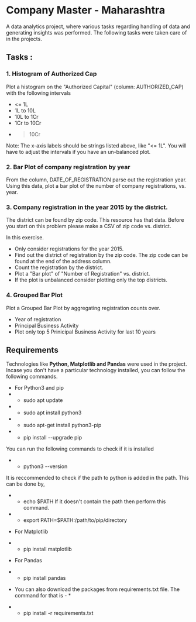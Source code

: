 # Company Master - Maharashtra
A data analytics project, where various tasks regarding handling of data and generating insights was performed.
The following tasks were taken care of in the projects.

## Tasks :
### 1. Histogram of Authorized Cap
Plot a histogram on the "Authorized Capital" (column: AUTHORIZED_CAP) with the following intervals

+ <= 1L
+ 1L to 10L
+ 10L to 1Cr
+ 1Cr to 10Cr
+ > 10Cr

Note:
The x-axis labels should be strings listed above, like "<= 1L".
You will have to adjust the intervals if you have an un-balanced plot.

### 2. Bar Plot of company registration by year
From the column, DATE_OF_REGISTRATION parse out the registration year. Using this data, plot a bar plot of the number of company registrations, vs. year.

### 3. Company registration in the year 2015 by the district.
The district can be found by zip code. This resource has that data. Before you start on this problem please make a CSV of zip code vs. district.

In this exercise.
- Only consider registrations for the year 2015.
- Find out the district of registration by the zip code. The zip code can be found at the end of the address column.
- Count the registration by the district.
- Plot a "Bar plot" of "Number of Registration" vs. district.
- If the plot is unbalanced consider plotting only the top districts.

### 4. Grouped Bar Plot
Plot a Grouped Bar Plot by aggregating registration counts over.
- Year of registration
- Principal Business Activity
- Plot only top 5 Prinicipal Business Activity for last 10 years

## Requirements
Technologies like **Python, Matplotlib and Pandas** were used in the project.
Incase you don't have a particular technology installed, you can follow the following commands.

- For Python3 and pip
- - sudo apt update
- - sudo apt install python3
- - sudo apt-get install python3-pip
- - pip install --upgrade pip

You can run the following commands to check if it is installed
- - python3 --version

It is reccommended to check if the path to python is added in the path. This can be done by,
- - echo $PATH
If it doesn't contain the path then perform this command.
- - export PATH=$PATH:/path/to/pip/directory

- For Matplotlib
- - pip install matplotlib

- For Pandas
- - pip install pandas

* You can also download the packages from requirements.txt file. The command for that is - *
- - pip install -r requirements.txt
